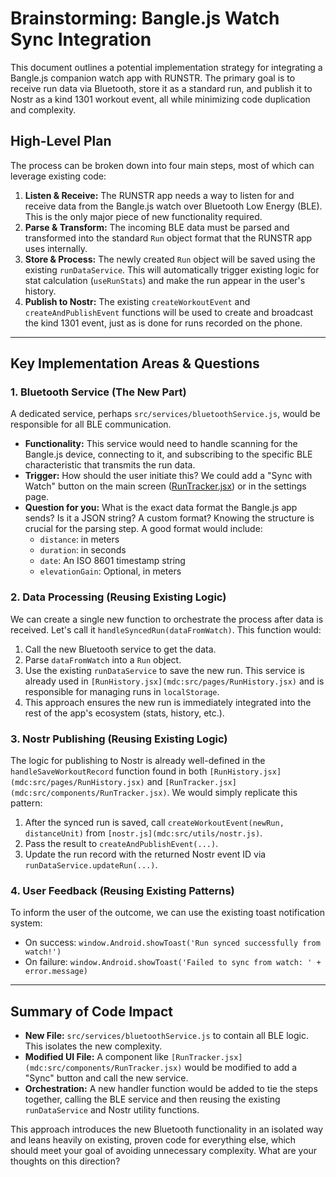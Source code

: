 # Brainstorming: Bangle.js Watch Sync Integration

This document outlines a potential implementation strategy for integrating a Bangle.js companion watch app with RUNSTR. The primary goal is to receive run data via Bluetooth, store it as a standard run, and publish it to Nostr as a kind 1301 workout event, all while minimizing code duplication and complexity.

## High-Level Plan

The process can be broken down into four main steps, most of which can leverage existing code:

1.  **Listen & Receive:** The RUNSTR app needs a way to listen for and receive data from the Bangle.js watch over Bluetooth Low Energy (BLE). This is the only major piece of new functionality required.
2.  **Parse & Transform:** The incoming BLE data must be parsed and transformed into the standard `Run` object format that the RUNSTR app uses internally.
3.  **Store & Process:** The newly created `Run` object will be saved using the existing `runDataService`. This will automatically trigger existing logic for stat calculation (`useRunStats`) and make the run appear in the user's history.
4.  **Publish to Nostr:** The existing `createWorkoutEvent` and `createAndPublishEvent` functions will be used to create and broadcast the kind 1301 event, just as is done for runs recorded on the phone.

---

## Key Implementation Areas & Questions

### 1. Bluetooth Service (The New Part)

A dedicated service, perhaps `src/services/bluetoothService.js`, would be responsible for all BLE communication.

*   **Functionality:** This service would need to handle scanning for the Bangle.js device, connecting to it, and subscribing to the specific BLE characteristic that transmits the run data.
*   **Trigger:** How should the user initiate this? We could add a "Sync with Watch" button on the main screen ([RunTracker.jsx](mdc:src/components/RunTracker.jsx)) or in the settings page.
*   **Question for you:** What is the exact data format the Bangle.js app sends? Is it a JSON string? A custom format? Knowing the structure is crucial for the parsing step. A good format would include:
    *   `distance`: in meters
    *   `duration`: in seconds
    *   `date`: An ISO 8601 timestamp string
    *   `elevationGain`: Optional, in meters

### 2. Data Processing (Reusing Existing Logic)

We can create a single new function to orchestrate the process after data is received. Let's call it `handleSyncedRun(dataFromWatch)`. This function would:

1.  Call the new Bluetooth service to get the data.
2.  Parse `dataFromWatch` into a `Run` object.
3.  Use the existing `runDataService` to save the new run. This service is already used in `[RunHistory.jsx](mdc:src/pages/RunHistory.jsx)` and is responsible for managing runs in `localStorage`.
4.  This approach ensures the new run is immediately integrated into the rest of the app's ecosystem (stats, history, etc.).

### 3. Nostr Publishing (Reusing Existing Logic)

The logic for publishing to Nostr is already well-defined in the `handleSaveWorkoutRecord` function found in both `[RunHistory.jsx](mdc:src/pages/RunHistory.jsx)` and `[RunTracker.jsx](mdc:src/components/RunTracker.jsx)`. We would simply replicate this pattern:

1.  After the synced run is saved, call `createWorkoutEvent(newRun, distanceUnit)` from `[nostr.js](mdc:src/utils/nostr.js)`.
2.  Pass the result to `createAndPublishEvent(...)`.
3.  Update the run record with the returned Nostr event ID via `runDataService.updateRun(...)`.

### 4. User Feedback (Reusing Existing Patterns)

To inform the user of the outcome, we can use the existing toast notification system:

*   On success: `window.Android.showToast('Run synced successfully from watch!')`
*   On failure: `window.Android.showToast('Failed to sync from watch: ' + error.message)`

---

## Summary of Code Impact

*   **New File:** `src/services/bluetoothService.js` to contain all BLE logic. This isolates the new complexity.
*   **Modified UI File:** A component like `[RunTracker.jsx](mdc:src/components/RunTracker.jsx)` would be modified to add a "Sync" button and call the new service.
*   **Orchestration:** A new handler function would be added to tie the steps together, calling the BLE service and then reusing the existing `runDataService` and Nostr utility functions.

This approach introduces the new Bluetooth functionality in an isolated way and leans heavily on existing, proven code for everything else, which should meet your goal of avoiding unnecessary complexity. What are your thoughts on this direction? 